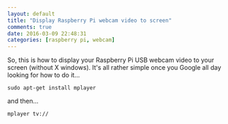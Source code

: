 ```yaml
---
layout: default
title: "Display Raspberry Pi webcam video to screen"
comments: true
date: 2016-03-09 22:48:31
categories: [raspberry pi, webcam]
---
```


So, this is how to display your Raspberry Pi USB webcam video to your screen (without X windows). It's all rather simple once you Google all day looking for how to do it...

    sudo apt-get install mplayer
    
and then...    
    
    mplayer tv://

